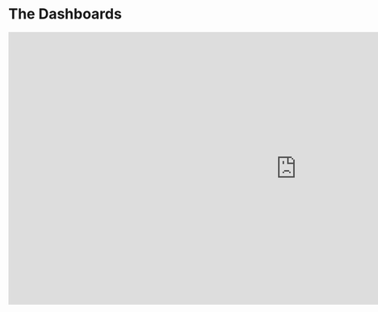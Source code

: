 
# The Dashboards
<iframe title="BIBA POWER BI 2" width="1140" height="541.25" src="https://app.powerbi.com/reportEmbed?reportId=603bfd26-fee7-4161-8836-9f85c7d8b781&autoAuth=true&ctid=6edb49c1-bf72-4eea-8b3f-a7fd0a25b68c" frameborder="0" allowFullScreen="true"></iframe>
